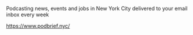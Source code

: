 Podcasting news, events and jobs in New York City delivered to your email inbox every week

https://www.podbrief.nyc/
